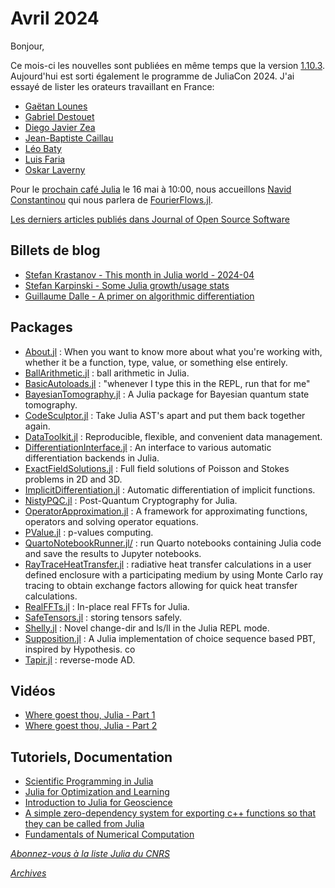 # Avril 2024 

Bonjour, 

Ce mois-ci les nouvelles sont publiées en même temps que la version [1.10.3](https://discourse.julialang.org/t/julia-v1-10-3-has-been-released/113667). Aujourd'hui est sorti également
le programme de JuliaCon 2024. J'ai essayé de lister les orateurs travaillant en France:

- [Gaëtan Lounes](https://pretalx.com/juliacon2024/talk/RJEPZY/)
- [Gabriel Destouet](https://pretalx.com/juliacon2024/talk/7LAYTN/)
- [Diego Javier Zea](https://pretalx.com/juliacon2024/talk/RM9TMC/) 
- [Jean-Baptiste Caillau](https://pretalx.com/juliacon2024/talk/UXJWXS/)
- [Léo Baty](https://pretalx.com/juliacon2024/talk/FRSW3J/)
- [Luis Faria](https://pretalx.com/juliacon2024/talk/X8RYLT/)
- [Oskar Laverny](https://pretalx.com/juliacon2024/talk/LBU8QU/)

Pour le [prochain café Julia](https://calcul.math.cnrs.fr/cafe-julia-fourierflows.html) le 16 mai à 10:00, nous accueillons [Navid Constantinou](https://www.navidconstantinou.com) qui nous parlera de [FourierFlows.jl](https://fourierflows.github.io/FourierFlowsDocumentation/dev/). 
 
[Les derniers articles publiés dans Journal of Open Source Software](https://joss.theoj.org/papers/in/Julia)

## Billets de blog

- [Stefan Krastanov - This month in Julia world - 2024-04](https://discourse.julialang.org/t/this-month-in-julia-world-2024-04/113638)
- [Stefan Karpinski - Some Julia growth/usage stats](https://discourse.julialang.org/t/some-julia-growth-usage-stats/112547)
- [Guillaume Dalle - A primer on algorithmic differentiation](https://gdalle.github.io/AutodiffTutorial/)

## Packages

- [About.jl](https://github.com/tecosaur/About.jl) : When you want to know more about what you're working with, whether it be a function, type, value, or something else entirely.
- [BallArithmetic.jl](https://github.com/JuliaBallArithmetic/BallArithmetic.jl) : ball arithmetic in Julia.
- [BasicAutoloads.jl](https://github.com/LilithHafner/BasicAutoloads.jl) : "whenever I type this in the REPL, run that for me"
- [BayesianTomography.jl](https://github.com/marcsgil/BayesianTomography.jl) : A Julia package for Bayesian quantum state tomography.
- [CodeSculptor.jl](https://github.com/heyx3/CodeSculptor.jl) : Take Julia AST's apart and put them back together again.
- [DataToolkit.jl](https://github.com/tecosaur/DataToolkit.jl) : Reproducible, flexible, and convenient data management.
- [DifferentiationInterface.jl](https://github.com/gdalle/DifferentiationInterface.jl) : An interface to various automatic differentiation backends in Julia.
- [ExactFieldSolutions.jl](https://github.com/tduretz/ExactFieldSolutions.jl) : Full field solutions of Poisson and Stokes problems in 2D and 3D.
- [ImplicitDifferentiation.jl](https://github.com/gdalle/ImplicitDifferentiation.jl) : Automatic differentiation of implicit functions.
- [NistyPQC.jl](https://github.com/erich-9/NistyPQC.jl) : Post-Quantum Cryptography for Julia.
- [OperatorApproximation.jl](https://github.com/tomtrogdon/OperatorApproximation.jl) : A framework for approximating functions, operators and solving operator equations.
- [PValue.jl](https://github.com/stefanocovino/PValue.jl) : p-values computing.
- [QuartoNotebookRunner.jl/](https://github.com/PumasAI/QuartoNotebookRunner.jl/) : run Quarto notebooks containing Julia code and save the results to Jupyter notebooks.
- [RayTraceHeatTransfer.jl](https://github.com/NikoBiele/RayTraceHeatTransfer.jl) : radiative heat transfer calculations in a user defined enclosure with a participating medium by using Monte Carlo ray tracing to obtain exchange factors allowing for quick heat transfer calculations.
- [RealFFTs.jl](https://github.com/JuliaMath/RealFFTs.jl) : In-place real FFTs for Julia.
- [SafeTensors.jl](https://github.com/FluxML/SafeTensors.jl) : storing tensors safely.
- [Shelly.jl](https://github.com/umlet/Shelly.jl) : Novel change-dir and ls/ll in the Julia REPL mode.
- [Supposition.jl](https://github.com/Seelengrab/Supposition.jl) : A Julia implementation of choice sequence based PBT, inspired by Hypothesis.
co
- [Tapir.jl](https://github.com/withbayes/Tapir.jl) : reverse-mode AD.


## Vidéos

- [Where goest thou, Julia - Part 1](https://youtu.be/F9mtaT_FXk0?si=akti9jBtd3_bLgdY)
- [Where goest thou, Julia - Part 2](https://youtu.be/0Z0r-YHKuNw?si=Yfo_bdbQpxKbAei8)

## Tutoriels, Documentation

- [Scientific Programming in Julia](https://juliateachingctu.github.io/Scientific-Programming-in-Julia/dev/)
- [Julia for Optimization and Learning](https://juliateachingctu.github.io/Julia-for-Optimization-and-Learning/dev/)
- [Introduction to Julia for Geoscience](https://github.com/mauro3/Julia-intro-for-geoscience-EGU2024)
- [A simple zero-dependency system for exporting c++ functions so that they can be called from Julia](https://github.com/aachrisg/julia_embed)
- [Fundamentals of Numerical Computation](https://tobydriscoll.net/fnc-julia/home.html)


[*Abonnez-vous à la liste Julia du CNRS*](https://listes.services.cnrs.fr/wws/subscribe/julia)

[*Archives*](https://pnavaro.github.io/NouvellesJulia)
